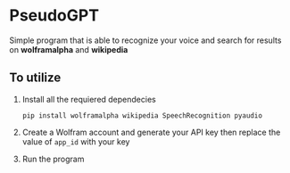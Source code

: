 # PseudoGPT
Simple program that is able to recognize your voice and search for results on **wolframalpha** and **wikipedia**

## To utilize
1. Install all the requiered dependecies
    ```
    pip install wolframalpha wikipedia SpeechRecognition pyaudio
    ```
    
2. Create a Wolfram account and generate your API key then replace the value of `app_id` with your key

3. Run the program